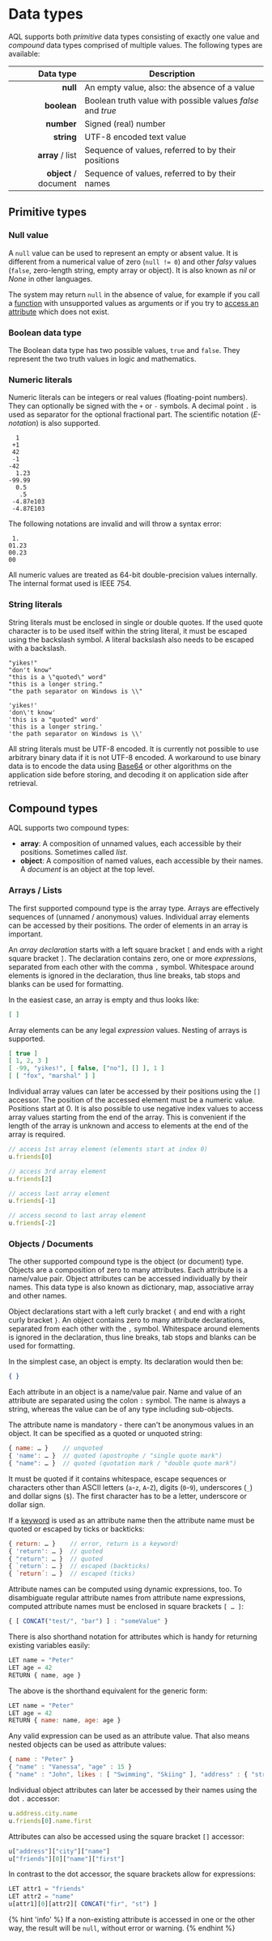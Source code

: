 Data types
==========

AQL supports both *primitive* data types consisting of exactly one value and
*compound* data types comprised of multiple values. The following types are
available:

| Data type   | Description |
|------------:|-------------|
| **null**    | An empty value, also: the absence of a value
| **boolean** | Boolean truth value with possible values *false* and *true*
| **number**  | Signed (real) number
| **string**  | UTF-8 encoded text value
| **array** / list | Sequence of values, referred to by their positions
| **object** / document | Sequence of values, referred to by their names

Primitive types
---------------

### Null value

A `null` value can be used to represent an empty or absent value.
It is different from a numerical value of zero (`null != 0`) and other
*falsy* values (`false`, zero-length string, empty array or object).
It is also known as *nil* or *None* in other languages.

The system may return `null` in the absence of value, for example
if you call a [function](../Functions/README.md) with unsupported values
as arguments or if you try to [access an attribute](DocumentData.md)
which does not exist.

### Boolean data type

The Boolean data type has two possible values, `true` and `false`.
They represent the two truth values in logic and mathematics.

### Numeric literals

Numeric literals can be integers or real values (floating-point numbers).
They can optionally be signed with the `+` or `-` symbols.
A decimal point `.` is used as separator for the optional fractional part.
The scientific notation (*E-notation*) is also supported.

```
  1
 +1
 42
 -1
-42
  1.23
-99.99
  0.5
   .5
 -4.87e103
 -4.87E103
```

The following notations are invalid and will throw a syntax error:

```
 1.
01.23
00.23
00
```

All numeric values are treated as 64-bit double-precision values internally.
The internal format used is IEEE 754.

### String literals

String literals must be enclosed in single or double quotes. If the used quote
character is to be used itself within the string literal, it must be escaped
using the backslash symbol. A literal backslash also needs to be escaped with
a backslash.

```
"yikes!"
"don't know"
"this is a \"quoted\" word"
"this is a longer string."
"the path separator on Windows is \\"

'yikes!'
'don\'t know'
'this is a "quoted" word'
'this is a longer string.'
'the path separator on Windows is \\'
```

All string literals must be UTF-8 encoded. It is currently not possible to use
arbitrary binary data if it is not UTF-8 encoded. A workaround to use binary
data is to encode the data using [Base64](https://en.wikipedia.org/wiki/Base64)
or other algorithms on the application
side before storing, and decoding it on application side after retrieval.

Compound types
--------------

AQL supports two compound types:

- **array**: A composition of unnamed values, each accessible
  by their positions. Sometimes called *list*.
- **object**: A composition of named values, each accessible
  by their names. A *document* is an object at the top level.

### Arrays / Lists

The first supported compound type is the array type. Arrays are effectively
sequences of (unnamed / anonymous) values. Individual array elements can be
accessed by their positions. The order of elements in an array is important.

An *array declaration* starts with a left square bracket `[` and ends with
a right square bracket `]`. The declaration contains zero, one or more
*expression*s, separated from each other with the comma `,` symbol.
Whitespace around elements is ignored in the declaration, thus line breaks,
tab stops and blanks can be used for formatting.

In the easiest case, an array is empty and thus looks like:

```json
[ ]
```

Array elements can be any legal *expression* values. Nesting of arrays is
supported.

```json
[ true ]
[ 1, 2, 3 ]
[ -99, "yikes!", [ false, ["no"], [] ], 1 ]
[ [ "fox", "marshal" ] ]
```

Individual array values can later be accessed by their positions using the `[]`
accessor. The position of the accessed element must be a numeric
value. Positions start at 0. It is also possible to use negative index values
to access array values starting from the end of the array. This is convenient if
the length of the array is unknown and access to elements at the end of the array
is required.

```js
// access 1st array element (elements start at index 0)
u.friends[0]

// access 3rd array element
u.friends[2]

// access last array element
u.friends[-1]

// access second to last array element
u.friends[-2]
```

### Objects / Documents

The other supported compound type is the object (or document) type. Objects are a
composition of zero to many attributes. Each attribute is a name/value pair.
Object attributes can be accessed individually by their names. This data type is
also known as dictionary, map, associative array and other names.

Object declarations start with a left curly bracket `{` and end with a
right curly bracket `}`. An object contains zero to many attribute declarations,
separated from each other with the `,` symbol. Whitespace around elements is ignored
in the declaration, thus line breaks, tab stops and blanks can be used for formatting.

In the simplest case, an object is empty. Its declaration would then be:

```json
{ }
```

Each attribute in an object is a name/value pair. Name and value of an
attribute are separated using the colon `:` symbol. The name is always a string,
whereas the value can be of any type including sub-objects.

The attribute name is mandatory - there can't be anonymous values in an object.
It can be specified as a quoted or unquoted string:

```js
{ name: … }    // unquoted
{ 'name': … }  // quoted (apostrophe / "single quote mark")
{ "name": … }  // quoted (quotation mark / "double quote mark")
```

It must be quoted if it contains whitespace, escape sequences or characters
other than ASCII letters (`a`-`z`, `A`-`Z`), digits (`0`-`9`),
underscores (`_`) and dollar signs (`$`). The first character has to be a
letter, underscore or dollar sign.

If a [keyword](../Fundamentals/Syntax.md#keywords) is used as an attribute name
then the attribute name must be quoted or escaped by ticks or backticks:

```js
{ return: … }    // error, return is a keyword!
{ 'return': … }  // quoted
{ "return": … }  // quoted
{ `return`: … }  // escaped (backticks)
{ ´return´: … }  // escaped (ticks)
```

Attribute names can be computed using dynamic expressions, too.
To disambiguate regular attribute names from attribute name expressions,
computed attribute names must be enclosed in square brackets `[ … ]`:

```js
{ [ CONCAT("test/", "bar") ] : "someValue" }
```

There is also shorthand notation for attributes which is handy for
returning existing variables easily:

```js
LET name = "Peter"
LET age = 42
RETURN { name, age }
```

The above is the shorthand equivalent for the generic form:

```js
LET name = "Peter"
LET age = 42
RETURN { name: name, age: age }
```

Any valid expression can be used as an attribute value. That also means nested
objects can be used as attribute values:

```js
{ name : "Peter" }
{ "name" : "Vanessa", "age" : 15 }
{ "name" : "John", likes : [ "Swimming", "Skiing" ], "address" : { "street" : "Cucumber lane", "zip" : "94242" } }
```

Individual object attributes can later be accessed by their names using the
dot `.` accessor:

```js
u.address.city.name
u.friends[0].name.first
```

Attributes can also be accessed using the square bracket `[]` accessor:

```js
u["address"]["city"]["name"]
u["friends"][0]["name"]["first"]
```

In contrast to the dot accessor, the square brackets allow for expressions:

```js
LET attr1 = "friends"
LET attr2 = "name"
u[attr1][0][attr2][ CONCAT("fir", "st") ]
```

{% hint 'info' %}
If a non-existing attribute is accessed in one or the other way,
the result will be `null`, without error or warning.
{% endhint %}
